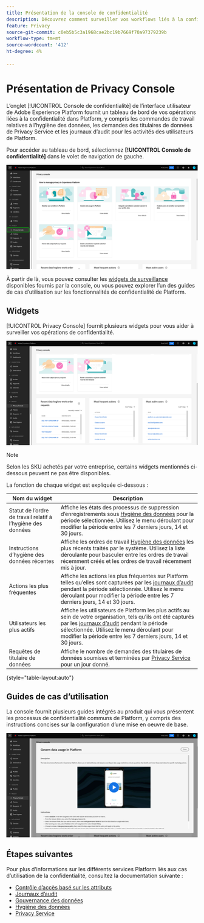 ```yaml
---
title: Présentation de la console de confidentialité
description: Découvrez comment surveiller vos workflows liés à la confidentialité dans l’interface utilisateur de Adobe Experience Platform.
feature: Privacy
source-git-commit: c0eb5b5c3a1968cae2bc19b7669f70a97379239b
workflow-type: tm+mt
source-wordcount: '412'
ht-degree: 4%

---
```


# Présentation de Privacy Console

L’onglet [!UICONTROL Console de confidentialité] de l’interface utilisateur de Adobe Experience Platform fournit un tableau de bord de vos opérations liées à la confidentialité dans Platform, y compris les commandes de travail relatives à l’hygiène des données, les demandes des titulaires de données de Privacy Service et les journaux d’audit pour les activités des utilisateurs de Platform.

Pour accéder au tableau de bord, sélectionnez **[!UICONTROL Console de confidentialité]** dans le volet de navigation de gauche.

![Image montrant la [!UICONTROL console de confidentialité] sélectionnée dans le volet de navigation de gauche de l’interface utilisateur de Platform](../images/governance-privacy-security/privacy-console/left-nav.png)

À partir de là, vous pouvez consulter les [widgets de surveillance](#widgets) disponibles fournis par la console, ou vous pouvez explorer l’un des [ ](#use-case-guides) guides de cas d’utilisation sur les fonctionnalités de confidentialité de Platform.

## Widgets

[!UICONTROL Privacy Console] fournit plusieurs widgets pour vous aider à surveiller vos opérations de confidentialité.

![Image montrant la [!UICONTROL console de confidentialité] sélectionnée dans le volet de navigation de gauche de l’interface utilisateur de Platform](../images/governance-privacy-security/privacy-console/widgets.png)

>[!NOTE]
>
>Selon les SKU achetés par votre entreprise, certains widgets mentionnés ci-dessous peuvent ne pas être disponibles.

La fonction de chaque widget est expliquée ci-dessous :

| Nom du widget | Description |
| --- | --- |
| Statut de l’ordre de travail relatif à l’hygiène des données | Affiche les états des processus de suppression d’enregistrements sous [Hygiène des données](../../hygiene/home.md) pour la période sélectionnée. Utilisez le menu déroulant pour modifier la période entre les 7 derniers jours, 14 et 30 jours. |
| Instructions d’hygiène des données récentes | Affiche les ordres de travail [Hygiène des données](../../hygiene/home.md) les plus récents traités par le système. Utilisez la liste déroulante pour basculer entre les ordres de travail récemment créés et les ordres de travail récemment mis à jour. |
| Actions les plus fréquentes | Affiche les actions les plus fréquentes sur Platform telles qu’elles sont capturées par les [journaux d’audit](./audit-logs/overview.md) pendant la période sélectionnée. Utilisez le menu déroulant pour modifier la période entre les 7 derniers jours, 14 et 30 jours. |
| Utilisateurs les plus actifs | Affiche les utilisateurs de Platform les plus actifs au sein de votre organisation, tels qu’ils ont été capturés par les [journaux d’audit](./audit-logs/overview.md) pendant la période sélectionnée. Utilisez le menu déroulant pour modifier la période entre les 7 derniers jours, 14 et 30 jours. |
| Requêtes de titulaire de données | Affiche le nombre de demandes des titulaires de données soumises et terminées par [Privacy Service](../../privacy-service/home.md) pour un jour donné. |

{style="table-layout:auto"}

## Guides de cas d’utilisation

La console fournit plusieurs guides intégrés au produit qui vous présentent les processus de confidentialité communs de Platform, y compris des instructions concises sur la configuration d’une mise en oeuvre de base.

![Image montrant la [!UICONTROL console de confidentialité] sélectionnée dans le volet de navigation de gauche de l’interface utilisateur de Platform](../images/governance-privacy-security/privacy-console/use-case-guide.png)

## Étapes suivantes

Pour plus d’informations sur les différents services Platform liés aux cas d’utilisation de la confidentialité, consultez la documentation suivante :

* [Contrôle d’accès basé sur les attributs](../../access-control/abac/overview.md)
* [Journaux d’audit](./audit-logs/overview.md)
* [Gouvernance des données](../../data-governance/home.md)
* [Hygiène des données](../../hygiene/home.md)
* [Privacy Service](../../privacy-service/home.md)
